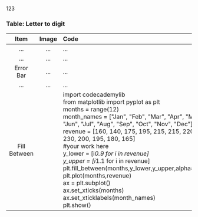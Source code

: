 123

### Table: Letter to digit
|Item|Image|Code|
|:----------:|:----------:|:----------|
|...|...|...|
|...|...|...|
|Error Bar|...|...|
|...|...|...|
|Fill Between||import codecademylib<br>from matplotlib import pyplot as plt<br>months = range(12)<br>month_names = ["Jan", "Feb", "Mar", "Apr", "May", "Jun", "Jul", "Aug", "Sep", "Oct", "Nov", "Dec"]<br>revenue = [160, 140, 175, 195, 215, 215, 220, 230, 200, 195, 180, 165]<br>#your work here<br>y_lower = [i*0.9 for i in revenue]<br>y_upper = [i*1.1 for i in revenue]<br>plt.fill_between(months,y_lower,y_upper,alpha=0.2)<br>plt.plot(months,revenue)<br>ax = plt.subplot()<br>ax.set_xticks(months)<br>ax.set_xticklabels(month_names)<br>plt.show()|

